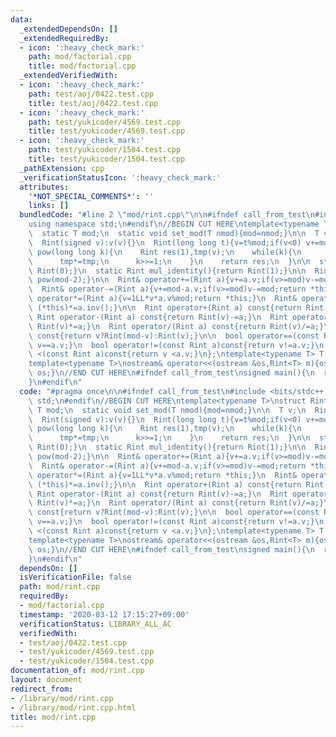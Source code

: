 ```yaml
---
data:
  _extendedDependsOn: []
  _extendedRequiredBy:
  - icon: ':heavy_check_mark:'
    path: mod/factorial.cpp
    title: mod/factorial.cpp
  _extendedVerifiedWith:
  - icon: ':heavy_check_mark:'
    path: test/aoj/0422.test.cpp
    title: test/aoj/0422.test.cpp
  - icon: ':heavy_check_mark:'
    path: test/yukicoder/4569.test.cpp
    title: test/yukicoder/4569.test.cpp
  - icon: ':heavy_check_mark:'
    path: test/yukicoder/1504.test.cpp
    title: test/yukicoder/1504.test.cpp
  _pathExtension: cpp
  _verificationStatusIcon: ':heavy_check_mark:'
  attributes:
    '*NOT_SPECIAL_COMMENTS*': ''
    links: []
  bundledCode: "#line 2 \"mod/rint.cpp\"\n\n#ifndef call_from_test\n#include <bits/stdc++.h>\n\
    using namespace std;\n#endif\n//BEGIN CUT HERE\ntemplate<typename T>\nstruct Rint{\n\
    \  static T mod;\n  static void set_mod(T nmod){mod=nmod;}\n\n  T v;\n  Rint():v(0){}\n\
    \  Rint(signed v):v(v){}\n  Rint(long long t){v=t%mod;if(v<0) v+=mod;}\n\n  Rint\
    \ pow(long long k){\n    Rint res(1),tmp(v);\n    while(k){\n      if(k&1) res*=tmp;\n\
    \      tmp*=tmp;\n      k>>=1;\n    }\n    return res;\n  }\n\n  static Rint add_identity(){return\
    \ Rint(0);}\n  static Rint mul_identity(){return Rint(1);}\n\n  Rint inv(){return\
    \ pow(mod-2);}\n\n  Rint& operator+=(Rint a){v+=a.v;if(v>=mod)v-=mod;return *this;}\n\
    \  Rint& operator-=(Rint a){v+=mod-a.v;if(v>=mod)v-=mod;return *this;}\n  Rint&\
    \ operator*=(Rint a){v=1LL*v*a.v%mod;return *this;}\n  Rint& operator/=(Rint a){return\
    \ (*this)*=a.inv();}\n\n  Rint operator+(Rint a) const{return Rint(v)+=a;}\n \
    \ Rint operator-(Rint a) const{return Rint(v)-=a;}\n  Rint operator*(Rint a) const{return\
    \ Rint(v)*=a;}\n  Rint operator/(Rint a) const{return Rint(v)/=a;}\n\n  Rint operator-()\
    \ const{return v?Rint(mod-v):Rint(v);}\n\n  bool operator==(const Rint a)const{return\
    \ v==a.v;}\n  bool operator!=(const Rint a)const{return v!=a.v;}\n  bool operator\
    \ <(const Rint a)const{return v <a.v;}\n};\ntemplate<typename T> T Rint<T>::mod;\n\
    template<typename T>\nostream& operator<<(ostream &os,Rint<T> m){os<<m.v;return\
    \ os;}\n//END CUT HERE\n#ifndef call_from_test\nsigned main(){\n  return 0;\n\
    }\n#endif\n"
  code: "#pragma once\n\n#ifndef call_from_test\n#include <bits/stdc++.h>\nusing namespace\
    \ std;\n#endif\n//BEGIN CUT HERE\ntemplate<typename T>\nstruct Rint{\n  static\
    \ T mod;\n  static void set_mod(T nmod){mod=nmod;}\n\n  T v;\n  Rint():v(0){}\n\
    \  Rint(signed v):v(v){}\n  Rint(long long t){v=t%mod;if(v<0) v+=mod;}\n\n  Rint\
    \ pow(long long k){\n    Rint res(1),tmp(v);\n    while(k){\n      if(k&1) res*=tmp;\n\
    \      tmp*=tmp;\n      k>>=1;\n    }\n    return res;\n  }\n\n  static Rint add_identity(){return\
    \ Rint(0);}\n  static Rint mul_identity(){return Rint(1);}\n\n  Rint inv(){return\
    \ pow(mod-2);}\n\n  Rint& operator+=(Rint a){v+=a.v;if(v>=mod)v-=mod;return *this;}\n\
    \  Rint& operator-=(Rint a){v+=mod-a.v;if(v>=mod)v-=mod;return *this;}\n  Rint&\
    \ operator*=(Rint a){v=1LL*v*a.v%mod;return *this;}\n  Rint& operator/=(Rint a){return\
    \ (*this)*=a.inv();}\n\n  Rint operator+(Rint a) const{return Rint(v)+=a;}\n \
    \ Rint operator-(Rint a) const{return Rint(v)-=a;}\n  Rint operator*(Rint a) const{return\
    \ Rint(v)*=a;}\n  Rint operator/(Rint a) const{return Rint(v)/=a;}\n\n  Rint operator-()\
    \ const{return v?Rint(mod-v):Rint(v);}\n\n  bool operator==(const Rint a)const{return\
    \ v==a.v;}\n  bool operator!=(const Rint a)const{return v!=a.v;}\n  bool operator\
    \ <(const Rint a)const{return v <a.v;}\n};\ntemplate<typename T> T Rint<T>::mod;\n\
    template<typename T>\nostream& operator<<(ostream &os,Rint<T> m){os<<m.v;return\
    \ os;}\n//END CUT HERE\n#ifndef call_from_test\nsigned main(){\n  return 0;\n\
    }\n#endif\n"
  dependsOn: []
  isVerificationFile: false
  path: mod/rint.cpp
  requiredBy:
  - mod/factorial.cpp
  timestamp: '2020-03-12 17:15:27+09:00'
  verificationStatus: LIBRARY_ALL_AC
  verifiedWith:
  - test/aoj/0422.test.cpp
  - test/yukicoder/4569.test.cpp
  - test/yukicoder/1504.test.cpp
documentation_of: mod/rint.cpp
layout: document
redirect_from:
- /library/mod/rint.cpp
- /library/mod/rint.cpp.html
title: mod/rint.cpp
---
```

